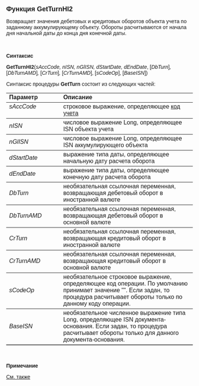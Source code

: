 <html>
<head>
<title>GetTurnHI2</title>
</head>

<body>

<p><strong><font size="4" face="Arial">Функция GetTurnHI2</font></strong></p>

<p class="label"><font face="Arial">Возвращает значения дебетовых и 
кредитовых оборотов объекта учета по заданному аккумулирующему объекту. Обороты 
расчитываются от начала дня начальной даты до конца дня конечной даты.</font></p>

<p class="label">&nbsp;</p>

<p class="label"><font face="Arial"><b>Синтаксис</b></font></p>

<p><font face="Arial"><strong>GetTurnHI2</strong>(<em>sAccCode, nISN, 
nGlISN, dStartDate, dEndDate</em>,<em> </em>[<em>DbTurn</em>]<em>, </em>[<em>DbTurnAMD</em>]<em>, </em>
[<em>CrTurn</em>]<em>,
</em>[<em>CrTurnAMD</em>], [<em>sCodeOp</em>], [<em>BaseISN</em>])</font></p>

<p><font face="Arial">Синтаксис процедуры <strong>GetTurn</strong>
состоит из следующих частей:</font></p>

<table border="1" cellPadding="5" cols="2" frame="below" rules="rows">
<TBODY>
  <tr vAlign="top">
    <td class="label" width="29%"><font face="Arial"><b>Параметр</b></font></td>
    <td class="label" width="71%"><font face="Arial"><strong>Описание</strong></font></td>
  </tr>
  <tr vAlign="top">
    <td width="29%"><font face="Arial"><em>sAccCode</em></font></td>
    <td width="71%"><font face="Arial">строковое выражение, 
	определяющее <a href="../../../Defs/Accounting.html">код учета</a></font></td>
  </tr>
  <tr>
    <td width="29%"><font face="Arial"><em>nISN</em></font></td>
    <td width="71%"><font face="Arial">числовое выражение Long, 
	определяющее ISN объекта учета</font></td>
  </tr>
  <tr>
    <td width="29%"><font face="Arial"><em>nGlISN</em></font></td>
    <td width="71%"><font face="Arial">числовое выражение Long, 
	определяющее ISN аккумулирующего объекта</font></td>
  </tr>
  <tr>
    <td width="29%"><font face="Arial"><em>dStartDate</em></font></td>
    <td width="71%"><font face="Arial">выражение типа даты, 
	определяющее начальную дату расчета оборота</font></td>
  </tr>
  <tr>
    <td width="29%"><font face="Arial"><em>dEndDate</em></font></td>
    <td width="71%"><font face="Arial">выражение типа даты, 
	определяющее конечную дату расчета оборота</font></td>
  </tr>
  <tr>
    <td width="29%"><font face="Arial"><em>DbTurn</em></font></td>
    <td width="71%"><font face="Arial">необязательная ссылочная 
	переменная, возвращающая дебетовый оборот в иностранной валюте</font></td>
  </tr>
</TBODY>
  <tr>
    <td width="29%"><em><font face="Arial">DbTurnAMD</font></em></td>
    <td width="71%"><font face="Arial">необязательная ссылочная 
	переменная, возвращающая дебетовый оборот в основной валюте</font></td>
  </tr>
  <tr>
    <td width="29%"><em><font face="Arial">CrTurn</font></em></td>
    <td width="71%"><font face="Arial">необязательная ссылочная 
	переменная, возвращающая кредитовый оборот в иностранной валюте</font></td>
  </tr>
  <tr>
    <td width="29%"><em><font face="Arial">CrTurnAMD</font></em></td>
    <td width="71%"><font face="Arial">необязательная ссылочная 
	переменная, возвращающая кредитовый оборот в основной валюте</font></td>
  </tr>
  <tr>
    <td width="29%"><em><font face="Arial">sCodeOp</font></em></td>
    <td width="71%"><font face="Arial">необязательное строковое 
	выражение, определяющее код операции. По умолчанию принимает значение &quot;&quot;. 
	Если задан, то процедура расчитывает обороты только по данному коду 
	операции.</font></td>
  </tr>
  <tr>
    <td width="29%"><em><font face="Arial">BaseISN</font></em></td>
    <td width="71%"><font face="Arial">необязательное численное 
	выражение типа Long, определяющее ISN документа-основания. Если задан, то 
	процедура расчитывает обороты только для данного документа-основания.</font></td>
  </tr>
</table>

<p class="label">&nbsp;</p>

<p class="label"><font face="Arial"><b>Примечание</b></font></p>

<p class="label"><a href="GetTurn.html"><font face="Arial">См. также</font></a></p>

</body>
</html>
